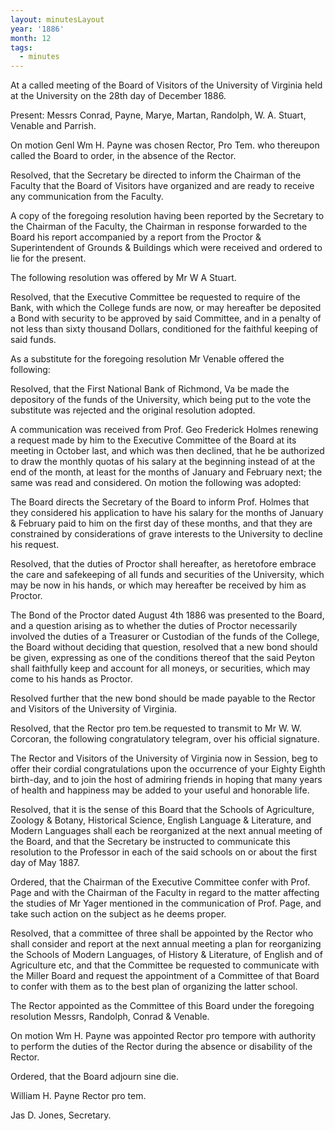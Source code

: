 ```yaml
---
layout: minutesLayout
year: '1886'
month: 12
tags:
  - minutes
---
```

At a called meeting of the Board of Visitors of the University of Virginia held at the University on the 28th day of December 1886.

Present: Messrs Conrad, Payne, Marye, Martan, Randolph, W. A. Stuart, Venable and Parrish.

On motion Genl Wm H. Payne was chosen Rector, Pro Tem. who thereupon called the Board to order, in the absence of the Rector.

Resolved, that the Secretary be directed to inform the Chairman of the Faculty that the Board of Visitors have organized and are ready to receive any communication from the Faculty.

A copy of the foregoing resolution having been reported by the Secretary to the Chairman of the Faculty, the Chairman in response forwarded to the Board his report accompanied by a report from the Proctor & Superintendent of Grounds & Buildings which were received and ordered to lie for the present.

The following resolution was offered by Mr W A Stuart.

Resolved, that the Executive Committee be requested to require of the Bank, with which the College funds are now, or may hereafter be deposited a Bond with security to be approved by said Committee, and in a penalty of not less than sixty thousand Dollars, conditioned for the faithful keeping of said funds.

As a substitute for the foregoing resolution Mr Venable offered the following:

Resolved, that the First National Bank of Richmond, Va be made the depository of the funds of the University, which being put to the vote the substitute was rejected and the original resolution adopted.

A communication was received from Prof. Geo Frederick Holmes renewing a request made by him to the Executive Committee of the Board at its meeting in October last, and which was then declined, that he be authorized to draw the monthly quotas of his salary at the beginning instead of at the end of the month, at least for the months of January and February next; the same was read and considered. On motion the following was adopted:

The Board directs the Secretary of the Board to inform Prof. Holmes that they considered his application to have his salary for the months of January & February paid to him on the first day of these months, and that they are constrained by considerations of grave interests to the University to decline his request.

Resolved, that the duties of Proctor shall hereafter, as heretofore embrace the care and safekeeping of all funds and securities of the University, which may be now in his hands, or which may hereafter be received by him as Proctor.

The Bond of the Proctor dated August 4th 1886 was presented to the Board, and a question arising as to whether the duties of Proctor necessarily involved the duties of a Treasurer or Custodian of the funds of the College, the Board without deciding that question, resolved that a new bond should be given, expressing as one of the conditions thereof that the said Peyton shall faithfully keep and account for all moneys, or securities, which may come to his hands as Proctor.

Resolved further that the new bond should be made payable to the Rector and Visitors of the University of Virginia.

Resolved, that the Rector pro tem.be requested to transmit to Mr W. W. Corcoran, the following congratulatory telegram, over his official signature.

The Rector and Visitors of the University of Virginia now in Session, beg to offer their cordial congratulations upon the occurrence of your Eighty Eighth birth-day, and to join the host of admiring friends in hoping that many years of health and happiness may be added to your useful and honorable life.

Resolved, that it is the sense of this Board that the Schools of Agriculture, Zoology & Botany, Historical Science, English Language & Literature, and Modern Languages shall each be reorganized at the next annual meeting of the Board, and that the Secretary be instructed to communicate this resolution to the Professor in each of the said schools on or about the first day of May 1887.

Ordered, that the Chairman of the Executive Committee confer with Prof. Page and with the Chairman of the Faculty in regard to the matter affecting the studies of Mr Yager mentioned in the communication of Prof. Page, and take such action on the subject as he deems proper.

Resolved, that a committee of three shall be appointed by the Rector who shall consider and report at the next annual meeting a plan for reorganizing the Schools of Modern Languages, of History & Literature, of English and of Agriculture etc, and that the Committee be requested to communicate with the Miller Board and request the appointment of a Committee of that Board to confer with them as to the best plan of organizing the latter school.

The Rector appointed as the Committee of this Board under the foregoing resolution Messrs, Randolph, Conrad & Venable.

On motion Wm H. Payne was appointed Rector pro tempore with authority to perform the duties of the Rector during the absence or disability of the Rector.

Ordered, that the Board adjourn sine die.

William H. Payne Rector pro tem.

Jas D. Jones, Secretary.
